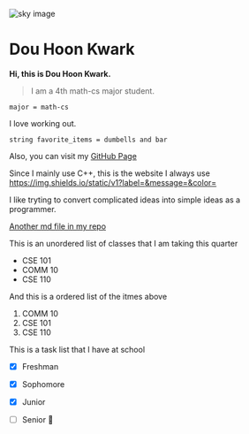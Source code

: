 ![sky image](https://media.hswstatic.com/eyJidWNrZXQiOiJjb250ZW50Lmhzd3N0YXRpYy5jb20iLCJrZXkiOiJnaWZcL3doeS1pcy1za3ktYmx1ZS5qcGciLCJlZGl0cyI6eyJyZXNpemUiOnsid2lkdGgiOjgyOH0sInRvRm9ybWF0IjoiYXZpZiJ9fQ==)

# Dou Hoon Kwark

**Hi, this is Dou Hoon Kwark.**

> I am a 4th math-cs major student.

`major = math-cs`

I love working out.

```
string favorite_items = dumbells and bar
```

Also, you can visit my [GitHub Page](https://github.com/DouHoonKwark)

Since I mainly use C++, this is the website I always use [https://img.shields.io/static/v1?label=<LABEL>&message=<MESSAGE>&color=<COLOR>](#https://cplusplus.com/)




I like tryting to convert complicated ideas into simple ideas as a programmer.

[Another md file in my repo](README.md)

This is an unordered list of classes that I am taking this quarter
- CSE 101
- COMM 10
- CSE 110

And this is a ordered list of the itmes above
1. COMM 10
2. CSE 101
3. CSE 110

This is a task list that I have at school
- [x] Freshman
- [x] Sophomore
- [x] Junior
- [ ] Senior :tada:




